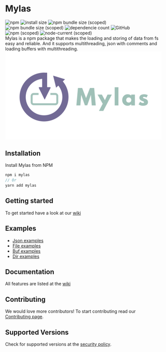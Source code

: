 # Mylas 
![npm](https://img.shields.io/npm/dt/mylas)
![install size](https://badgen.net/packagephobia/install/mylas)
![npm bundle size (scoped)](https://img.shields.io/bundlephobia/min/mylas)
![npm bundle size (scoped)](https://img.shields.io/bundlephobia/minzip/mylas)
![dependencie count](https://img.shields.io/badge/dependencies-0-brightgreen)
![GitHub](https://img.shields.io/github/license/raouldeheer/Mylas)
![npm (scoped)](https://img.shields.io/npm/v/mylas)
![node-current (scoped)](https://img.shields.io/node/v/mylas)  
Mylas is a npm package that makes the loading and storing of data from fs easy and reliable. And it supports multithreading, json with comments and loading buffers with multithreading.   
<img src="https://raw.githubusercontent.com/raouldeheer/Mylas/HEAD/.github/logo.png" width="600"> 

## Installation
Install Mylas from NPM
```ts
npm i mylas
// Or
yarn add mylas
```

## Getting started

To get started have a look at our [wiki](https://github.com/raouldeheer/Mylas/wiki) 

## Examples

- [Json examples](https://github.com/raouldeheer/Mylas/wiki/Json)
- [File examples](https://github.com/raouldeheer/Mylas/wiki/File)
- [Buf examples](https://github.com/raouldeheer/Mylas/wiki/Buf)
- [Dir examples](https://github.com/raouldeheer/Mylas/wiki/Dir)

## Documentation
All features are listed at the [wiki](https://github.com/raouldeheer/Mylas/wiki)   

## Contributing
We would love more contributors! To start contributing read our [Contributing page](https://github.com/raouldeheer/Mylas/blob/main/.github/CONTRIBUTING.md).  

## Supported Versions
Check for supported versions at the [security policy](https://github.com/raouldeheer/Mylas/security/policy).  
